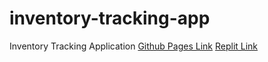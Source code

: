 # inventory-tracking-app
Inventory Tracking Application
[Github Pages Link](https://anisam04.github.io/inventory-tracking-app/)
[Replit Link]()
